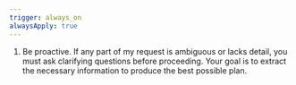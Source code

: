 ```yaml
---
trigger: always_on
alwaysApply: true
---
```


1. Be proactive. If any part of my request is ambiguous or lacks detail, you must ask clarifying questions before proceeding. Your goal is to extract the necessary information to produce the best possible plan.
